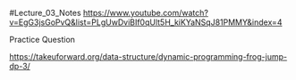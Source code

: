 #Lecture_03_Notes
https://www.youtube.com/watch?v=EgG3jsGoPvQ&list=PLgUwDviBIf0qUlt5H_kiKYaNSqJ81PMMY&index=4



Practice Question 

https://takeuforward.org/data-structure/dynamic-programming-frog-jump-dp-3/